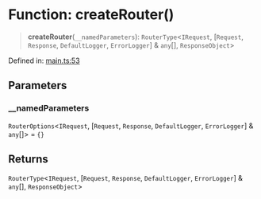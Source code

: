 # Function: createRouter()

> **createRouter**(`__namedParameters`): `RouterType`\<`IRequest`, \[`Request`, `Response`, `DefaultLogger`, `ErrorLogger`\] & `any`[], `ResponseObject`\>

Defined in: [main.ts:53](https://github.com/kaibun/appwrite-fn-router/blob/632bab995e95fbe510b35267238c9feb183fa048/src/main.ts#L53)

## Parameters

### \_\_namedParameters

`RouterOptions`\<`IRequest`, \[`Request`, `Response`, `DefaultLogger`, `ErrorLogger`\] & `any`[]\> = `{}`

## Returns

`RouterType`\<`IRequest`, \[`Request`, `Response`, `DefaultLogger`, `ErrorLogger`\] & `any`[], `ResponseObject`\>
